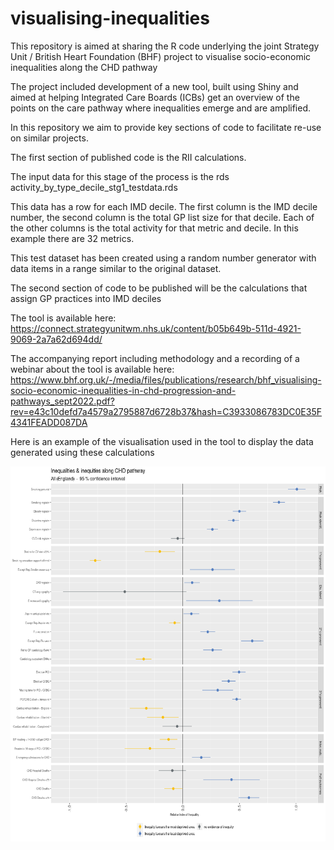 
<!-- README.md is generated from README.Rmd. Please edit that file -->

# visualising-inequalities

<!-- badges: start -->
<!-- badges: end -->

This repository is aimed at sharing the R code underlying the joint
Strategy Unit / British Heart Foundation (BHF) project to visualise
socio-economic inequalities along the CHD pathway

The project included development of a new tool, built using Shiny and
aimed at helping Integrated Care Boards (ICBs) get an overview of the
points on the care pathway where inequalities emerge and are amplified.

In this repository we aim to provide key sections of code to facilitate
re-use on similar projects.

The first section of published code is the RII calculations.

The input data for this stage of the process is the rds
activity_by_type_decile_stg1_testdata.rds

This data has a row for each IMD decile. The first column is the IMD
decile number, the second column is the total GP list size for that
decile. Each of the other columns is the total activity for that metric
and decile. In this example there are 32 metrics.

This test dataset has been created using a random number generator with
data items in a range similar to the original dataset.

The second section of code to be published will be the calculations that
assign GP practices into IMD deciles

The tool is available here:
<https://connect.strategyunitwm.nhs.uk/content/b05b649b-511d-4921-9069-2a7a62d694dd/>

The accompanying report including methodology and a recording of a
webinar about the tool is available here:
<https://www.bhf.org.uk/-/media/files/publications/research/bhf_visualising-socio-economic-inequalities-in-chd-progression-and-pathways_sept2022.pdf?rev=e43c10defd7a4579a2795887d6728b37&hash=C3933086783DC0E35F4341FEADD087DA>

Here is an example of the visualisation used in the tool to display the
data generated using these calculations

<img src="img/example-chart.png" height="600"/>
